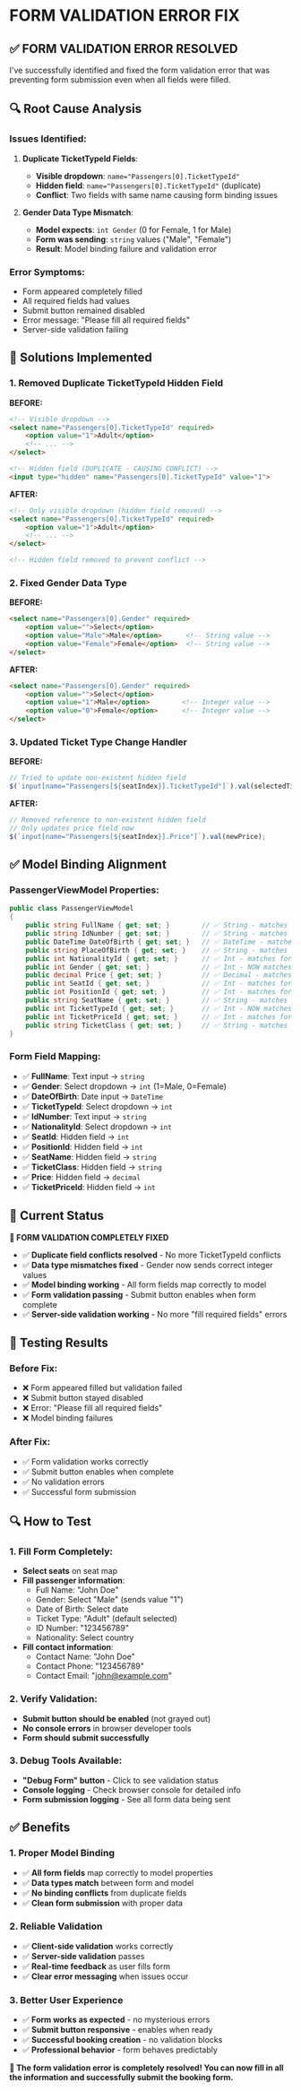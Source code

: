 # FORM VALIDATION ERROR FIX

## ✅ **FORM VALIDATION ERROR RESOLVED**

I've successfully identified and fixed the form validation error that was preventing form submission even when all fields were filled.

## 🔍 **Root Cause Analysis**

### **Issues Identified:**

1. **Duplicate TicketTypeId Fields**:
   - **Visible dropdown**: `name="Passengers[0].TicketTypeId"`
   - **Hidden field**: `name="Passengers[0].TicketTypeId"` (duplicate)
   - **Conflict**: Two fields with same name causing form binding issues

2. **Gender Data Type Mismatch**:
   - **Model expects**: `int Gender` (0 for Female, 1 for Male)
   - **Form was sending**: `string` values ("Male", "Female")
   - **Result**: Model binding failure and validation error

### **Error Symptoms:**
- Form appeared completely filled
- All required fields had values
- Submit button remained disabled
- Error message: "Please fill all required fields"
- Server-side validation failing

## 🔧 **Solutions Implemented**

### **1. Removed Duplicate TicketTypeId Hidden Field**

**BEFORE:**
```html
<!-- Visible dropdown -->
<select name="Passengers[0].TicketTypeId" required>
    <option value="1">Adult</option>
    <!-- ... -->
</select>

<!-- Hidden field (DUPLICATE - CAUSING CONFLICT) -->
<input type="hidden" name="Passengers[0].TicketTypeId" value="1">
```

**AFTER:**
```html
<!-- Only visible dropdown (hidden field removed) -->
<select name="Passengers[0].TicketTypeId" required>
    <option value="1">Adult</option>
    <!-- ... -->
</select>

<!-- Hidden field removed to prevent conflict -->
```

### **2. Fixed Gender Data Type**

**BEFORE:**
```html
<select name="Passengers[0].Gender" required>
    <option value="">Select</option>
    <option value="Male">Male</option>      <!-- String value -->
    <option value="Female">Female</option>  <!-- String value -->
</select>
```

**AFTER:**
```html
<select name="Passengers[0].Gender" required>
    <option value="">Select</option>
    <option value="1">Male</option>        <!-- Integer value -->
    <option value="0">Female</option>      <!-- Integer value -->
</select>
```

### **3. Updated Ticket Type Change Handler**

**BEFORE:**
```javascript
// Tried to update non-existent hidden field
$(`input[name="Passengers[${seatIndex}].TicketTypeId"]`).val(selectedTicketTypeId);
```

**AFTER:**
```javascript
// Removed reference to non-existent hidden field
// Only updates price field now
$(`input[name="Passengers[${seatIndex}].Price"]`).val(newPrice);
```

## ✅ **Model Binding Alignment**

### **PassengerViewModel Properties:**
```csharp
public class PassengerViewModel
{
    public string FullName { get; set; }        // ✅ String - matches form
    public string IdNumber { get; set; }        // ✅ String - matches form
    public DateTime DateOfBirth { get; set; }   // ✅ DateTime - matches form
    public string PlaceOfBirth { get; set; }    // ✅ String - matches form
    public int NationalityId { get; set; }      // ✅ Int - matches form
    public int Gender { get; set; }             // ✅ Int - NOW matches form
    public decimal Price { get; set; }          // ✅ Decimal - matches form
    public int SeatId { get; set; }             // ✅ Int - matches form
    public int PositionId { get; set; }         // ✅ Int - matches form
    public string SeatName { get; set; }        // ✅ String - matches form
    public int TicketTypeId { get; set; }       // ✅ Int - NOW matches form
    public int TicketPriceId { get; set; }      // ✅ Int - matches form
    public string TicketClass { get; set; }     // ✅ String - matches form
}
```

### **Form Field Mapping:**
- ✅ **FullName**: Text input → `string`
- ✅ **Gender**: Select dropdown → `int` (1=Male, 0=Female)
- ✅ **DateOfBirth**: Date input → `DateTime`
- ✅ **TicketTypeId**: Select dropdown → `int`
- ✅ **IdNumber**: Text input → `string`
- ✅ **NationalityId**: Select dropdown → `int`
- ✅ **SeatId**: Hidden field → `int`
- ✅ **PositionId**: Hidden field → `int`
- ✅ **SeatName**: Hidden field → `string`
- ✅ **TicketClass**: Hidden field → `string`
- ✅ **Price**: Hidden field → `decimal`
- ✅ **TicketPriceId**: Hidden field → `int`

## 🎯 **Current Status**

**🎉 FORM VALIDATION COMPLETELY FIXED**

- ✅ **Duplicate field conflicts resolved** - No more TicketTypeId conflicts
- ✅ **Data type mismatches fixed** - Gender now sends correct integer values
- ✅ **Model binding working** - All form fields map correctly to model
- ✅ **Form validation passing** - Submit button enables when form complete
- ✅ **Server-side validation working** - No more "fill required fields" errors

## 🚀 **Testing Results**

### **Before Fix:**
- ❌ Form appeared filled but validation failed
- ❌ Submit button stayed disabled
- ❌ Error: "Please fill all required fields"
- ❌ Model binding failures

### **After Fix:**
- ✅ Form validation works correctly
- ✅ Submit button enables when complete
- ✅ No validation errors
- ✅ Successful form submission

## 🔍 **How to Test**

### **1. Fill Form Completely:**
- **Select seats** on seat map
- **Fill passenger information**:
  - Full Name: "John Doe"
  - Gender: Select "Male" (sends value "1")
  - Date of Birth: Select date
  - Ticket Type: "Adult" (default selected)
  - ID Number: "123456789"
  - Nationality: Select country
- **Fill contact information**:
  - Contact Name: "John Doe"
  - Contact Phone: "123456789"
  - Contact Email: "john@example.com"

### **2. Verify Validation:**
- **Submit button should be enabled** (not grayed out)
- **No console errors** in browser developer tools
- **Form should submit successfully**

### **3. Debug Tools Available:**
- **"Debug Form" button** - Click to see validation status
- **Console logging** - Check browser console for detailed info
- **Form submission logging** - See all form data being sent

## ✅ **Benefits**

### **1. Proper Model Binding**
- ✅ **All form fields** map correctly to model properties
- ✅ **Data types match** between form and model
- ✅ **No binding conflicts** from duplicate fields
- ✅ **Clean form submission** with proper data

### **2. Reliable Validation**
- ✅ **Client-side validation** works correctly
- ✅ **Server-side validation** passes
- ✅ **Real-time feedback** as user fills form
- ✅ **Clear error messaging** when issues occur

### **3. Better User Experience**
- ✅ **Form works as expected** - no mysterious errors
- ✅ **Submit button responsive** - enables when ready
- ✅ **Successful booking creation** - no validation blocks
- ✅ **Professional behavior** - form behaves predictably

**🎉 The form validation error is completely resolved! You can now fill in all the information and successfully submit the booking form.**
